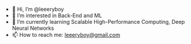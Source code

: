 - 👋 Hi, I’m @leeeryboy
- 👀 I’m interested in Back-End and ML
- 🌱 I’m currently learning Scalable High-Performance Computing, Deep Neural Networks
- 📫 How to reach me: leeeryboy@gmail.com

<!---
leeeryboy/leeeryboy is a ✨ special ✨ repository because its `README.md` (this file) appears on your GitHub profile.
You can click the Preview link to take a look at your changes.
--->

